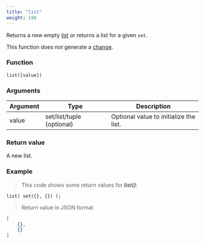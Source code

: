 ```yaml
---
title: "list"
weight: 198
---
```


Returns a new empty [list](../../data-types/list) or returns a list for a given `set`.

This function does *not* generate a [change](../../overview/changes).

### Function

`list([value])`

### Arguments

Argument | Type | Description
-------- | ---- | -----------
value | set/list/tuple (optional) | Optional value to initialize the list.

### Return value

A new list.

### Example

> This code shows some return values for ***list()***:

```thingsdb,json_response
list( set({}, {}) );
```

> Return value in JSON format

```json
[
    {},
    {}
]
```
